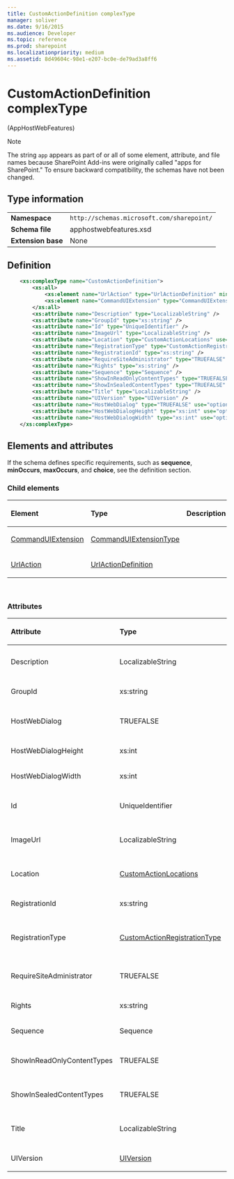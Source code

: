 ```yaml
---
title: CustomActionDefinition complexType
manager: soliver
ms.date: 9/16/2015
ms.audience: Developer
ms.topic: reference
ms.prod: sharepoint
ms.localizationpriority: medium
ms.assetid: 8d49604c-98e1-e207-bc0e-de79ad3a8ff6
---
```


# CustomActionDefinition complexType 

(AppHostWebFeatures)

> [!NOTE] 
> The string `app` appears as part of or all of some element, attribute, and file names because SharePoint Add-ins were originally called "apps for SharePoint." To ensure backward compatibility, the schemas have not been changed.

## Type information

|   |   |
|---|---|
| **Namespace**  | `http://schemas.microsoft.com/sharepoint/` |
| **Schema file**  | apphostwebfeatures.xsd |
| **Extension base**  | None |

## Definition

```XML
    <xs:complexType name="CustomActionDefinition">
        <xs:all>
            <xs:element name="UrlAction" type="UrlActionDefinition" minOccurs="0" maxOccurs="1"></xs:element>
            <xs:element name="CommandUIExtension" type="CommandUIExtensionType" minOccurs="0" maxOccurs="1"></xs:element>
        </xs:all>
        <xs:attribute name="Description" type="LocalizableString" />
        <xs:attribute name="GroupId" type="xs:string" />
        <xs:attribute name="Id" type="UniqueIdentifier" />
        <xs:attribute name="ImageUrl" type="LocalizableString" />
        <xs:attribute name="Location" type="CustomActionLocations" use="optional" />
        <xs:attribute name="RegistrationType" type="CustomActionRegistrationType" />
        <xs:attribute name="RegistrationId" type="xs:string" />
        <xs:attribute name="RequireSiteAdministrator" type="TRUEFALSE" />
        <xs:attribute name="Rights" type="xs:string" />
        <xs:attribute name="Sequence" type="Sequence" />
        <xs:attribute name="ShowInReadOnlyContentTypes" type="TRUEFALSE" />
        <xs:attribute name="ShowInSealedContentTypes" type="TRUEFALSE" />
        <xs:attribute name="Title" type="LocalizableString" />
        <xs:attribute name="UIVersion" type="UIVersion" />
        <xs:attribute name="HostWebDialog" type="TRUEFALSE" use="optional" />
        <xs:attribute name="HostWebDialogHeight" type="xs:int" use="optional" />
        <xs:attribute name="HostWebDialogWidth" type="xs:int" use="optional" />
    </xs:complexType>
```

## Elements and attributes

If the schema defines specific requirements, such as **sequence**, **minOccurs**, **maxOccurs**, and **choice**, see the definition section.

### Child elements

<table>
<colgroup>
<col width="33%" />
<col width="33%" />
<col width="33%" />
</colgroup>
<thead>
<tr class="header">
<th align="left"><p>Element</p></th>
<th align="left"><p>Type</p></th>
<th align="left"><p>Description</p></th>
</tr>
</thead>
<tbody>
<tr class="odd">
<td align="left"><p><a href="commanduiextension-element-customactiondefinition-complextypeapphostwebfeatures.md">CommandUIExtension</a></p></td>
<td align="left"><p><a href="commanduiextensiontype-complextype-apphostwebfeatures.md">CommandUIExtensionType</a></p></td>
<td align="left"><p></p></td>
</tr>
<tr class="even">
<td align="left"><p><a href="urlaction-element-customactiondefinition-complextypeapphostwebfeatures.md">UrlAction</a></p></td>
<td align="left"><p><a href="urlactiondefinition-complextype-apphostwebfeatures.md">UrlActionDefinition</a></p></td>
<td align="left"><p></p></td>
</tr>
</tbody>
</table>

<br/>

### Attributes

<table>
<colgroup>
<col width="20%" />
<col width="20%" />
<col width="20%" />
<col width="20%" />
<col width="20%" />
</colgroup>
<thead>
<tr class="header">
<th align="left"><p>Attribute</p></th>
<th align="left"><p>Type</p></th>
<th align="left"><p>Required</p></th>
<th align="left"><p>Description</p></th>
<th align="left"><p>Possible values</p></th>
</tr>
</thead>
<tbody>
<tr class="odd">
<td align="left"><p>Description</p></td>
<td align="left"><p>LocalizableString</p></td>
<td align="left"><p>optional</p></td>
<td align="left"><p></p></td>
<td align="left"><p>Values of the LocalizableString type.</p></td>
</tr>
<tr class="even">
<td align="left"><p>GroupId</p></td>
<td align="left"><p>xs:string</p></td>
<td align="left"><p>optional</p></td>
<td align="left"><p></p></td>
<td align="left"><p>Values of the xs:string type.</p></td>
</tr>
<tr class="odd">
<td align="left"><p>HostWebDialog</p></td>
<td align="left"><p>TRUEFALSE</p></td>
<td align="left"><p>optional</p></td>
<td align="left"><p></p></td>
<td align="left"><p>Values of the TRUEFALSE type.</p></td>
</tr>
<tr class="even">
<td align="left"><p>HostWebDialogHeight</p></td>
<td align="left"><p>xs:int</p></td>
<td align="left"><p>optional</p></td>
<td align="left"><p></p></td>
<td align="left"><p>Values of the xs:int type.</p></td>
</tr>
<tr class="odd">
<td align="left"><p>HostWebDialogWidth</p></td>
<td align="left"><p>xs:int</p></td>
<td align="left"><p>optional</p></td>
<td align="left"><p></p></td>
<td align="left"><p>Values of the xs:int type.</p></td>
</tr>
<tr class="even">
<td align="left"><p>Id</p></td>
<td align="left"><p>UniqueIdentifier</p></td>
<td align="left"><p>optional</p></td>
<td align="left"><p></p></td>
<td align="left"><p>Values of the UniqueIdentifier type.</p></td>
</tr>
<tr class="odd">
<td align="left"><p>ImageUrl</p></td>
<td align="left"><p>LocalizableString</p></td>
<td align="left"><p>optional</p></td>
<td align="left"><p></p></td>
<td align="left"><p>Values of the LocalizableString type.</p></td>
</tr>
<tr class="even">
<td align="left"><p>Location</p></td>
<td align="left"><p><a href="customactionlocations-simpletype-apphostwebfeatures.md">CustomActionLocations</a></p></td>
<td align="left"><p>optional</p></td>
<td align="left"><p></p></td>
<td align="left"><p>Values of the CustomActionLocations type.</p></td>
</tr>
<tr class="odd">
<td align="left"><p>RegistrationId</p></td>
<td align="left"><p>xs:string</p></td>
<td align="left"><p>optional</p></td>
<td align="left"><p></p></td>
<td align="left"><p>Values of the xs:string type.</p></td>
</tr>
<tr class="even">
<td align="left"><p>RegistrationType</p></td>
<td align="left"><p><a href="customactionregistrationtype-simpletype-apphostwebfeatures.md">CustomActionRegistrationType</a></p></td>
<td align="left"><p>optional</p></td>
<td align="left"><p></p></td>
<td align="left"><p>Values of the CustomActionRegistrationType type.</p></td>
</tr>
<tr class="odd">
<td align="left"><p>RequireSiteAdministrator</p></td>
<td align="left"><p>TRUEFALSE</p></td>
<td align="left"><p>optional</p></td>
<td align="left"><p></p></td>
<td align="left"><p>Values of the TRUEFALSE type.</p></td>
</tr>
<tr class="even">
<td align="left"><p>Rights</p></td>
<td align="left"><p>xs:string</p></td>
<td align="left"><p>optional</p></td>
<td align="left"><p></p></td>
<td align="left"><p>Values of the xs:string type.</p></td>
</tr>
<tr class="odd">
<td align="left"><p>Sequence</p></td>
<td align="left"><p>Sequence</p></td>
<td align="left"><p>optional</p></td>
<td align="left"><p></p></td>
<td align="left"><p>Values of the Sequence type.</p></td>
</tr>
<tr class="even">
<td align="left"><p>ShowInReadOnlyContentTypes</p></td>
<td align="left"><p>TRUEFALSE</p></td>
<td align="left"><p>optional</p></td>
<td align="left"><p></p></td>
<td align="left"><p>Values of the TRUEFALSE type.</p></td>
</tr>
<tr class="odd">
<td align="left"><p>ShowInSealedContentTypes</p></td>
<td align="left"><p>TRUEFALSE</p></td>
<td align="left"><p>optional</p></td>
<td align="left"><p></p></td>
<td align="left"><p>Values of the TRUEFALSE type.</p></td>
</tr>
<tr class="even">
<td align="left"><p>Title</p></td>
<td align="left"><p>LocalizableString</p></td>
<td align="left"><p>optional</p></td>
<td align="left"><p></p></td>
<td align="left"><p>Values of the LocalizableString type.</p></td>
</tr>
<tr class="odd">
<td align="left"><p>UIVersion</p></td>
<td align="left"><p><a href="uiversion-simpletype-apphostwebfeatures.md">UIVersion</a></p></td>
<td align="left"><p>optional</p></td>
<td align="left"><p></p></td>
<td align="left"><p>Values of the UIVersion type.</p></td>
</tr>
</tbody>
</table>

<br/>

<br/>






